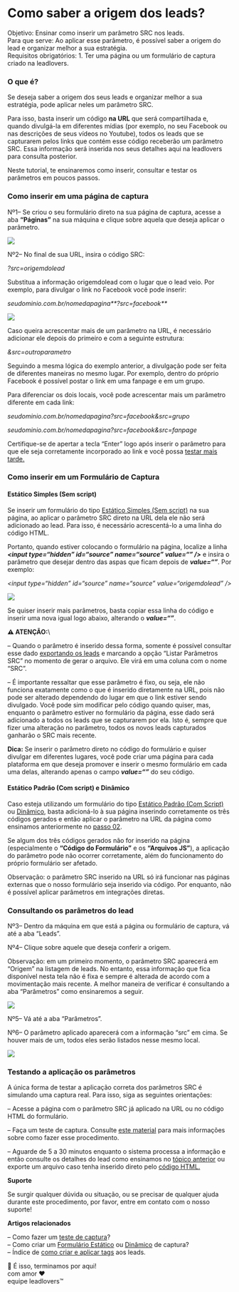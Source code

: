 # Como saber a origem dos leads?

Objetivo: Ensinar como inserir um parâmetro SRC nos leads.\
Para que serve: Ao aplicar esse parâmetro, é possível saber a origem do lead e organizar melhor a sua estratégia.\
Requisitos obrigatórios: 1. Ter uma página ou um formulário de captura criado na leadlovers.

### O que é? <a href="#o-que-e" id="o-que-e"></a>

Se deseja saber a origem dos seus leads e organizar melhor a sua estratégia, pode aplicar neles um parâmetro SRC.&#x20;

Para isso, basta inserir um código **na URL** que será compartilhada e, quando divulgá-la em diferentes mídias (por exemplo, no seu Facebook ou nas descrições de seus vídeos no Youtube), todos os leads que se capturarem pelos links que contém esse código receberão um parâmetro SRC. Essa informação será inserida nos seus detalhes aqui na leadlovers para consulta posterior.&#x20;

Neste tutorial, te ensinaremos como inserir, consultar e testar os parâmetros em poucos passos.

### Como inserir em uma página de captura <a href="#pagina-captura" id="pagina-captura"></a>

Nº1– Se criou o seu formulário direto na sua página de captura, acesse a aba **“Páginas”** na sua máquina e clique sobre aquela que deseja aplicar o parâmetro.

[![](https://legado.leadlovers.site/wp-content/uploads/2016/01/img01-1.png)](https://legado.leadlovers.site/wp-content/uploads/2016/01/img01-1.png)

Nº2– No final de sua URL, insira o código SRC:

_?src=origemdolead_

Substitua a informação origemdolead com o lugar que o lead veio. Por exemplo, para divulgar o link no Facebook você pode inserir:&#x20;

_seudominio.com.br/nomedapagina**?src=facebook**_

[![](https://legado.leadlovers.site/wp-content/uploads/2016/01/img02.png)](https://legado.leadlovers.site/wp-content/uploads/2016/01/img02.png)

Caso queira acrescentar mais de um parâmetro na URL, é necessário adicionar ele depois do primeiro e com a seguinte estrutura:

_\&src=outroparametro_

Seguindo a mesma lógica do exemplo anterior, a divulgação pode ser feita de diferentes maneiras no mesmo lugar. Por exemplo, dentro do próprio Facebook é possível postar o link em uma fanpage e em um grupo.

Para diferenciar os dois locais, você pode acrescentar mais um parâmetro diferente em cada link:

_seudominio.com.br/nomedapagina?src=facebook\&src=grupo_

_seudominio.com.br/nomedapagina?src=facebook\&src=fanpage_

Certifique-se de apertar a tecla “Enter” logo após inserir o parâmetro para que ele seja corretamente incorporado ao link e você possa [testar mais tarde.](broken-reference)&#x20;

### Como inserir em um Formulário de Captura <a href="#formulario-captura" id="formulario-captura"></a>

#### Estático Simples (Sem script)  <a href="#formulario-simples" id="formulario-simples"></a>

Se inserir um formulário do tipo [Estático Simples (Sem script)](https://suporte.love/criar-formulario-estatico/) na sua página, ao aplicar o parâmetro SRC direto na URL dela ele não será adicionado ao lead. Para isso, é necessário acrescentá-lo a uma linha do código HTML. &#x20;

Portanto, quando estiver colocando o formulário na página, localize a linha _**\<input type=“hidden” id=“source” name=“source” value=“” />**_ e insira o parâmetro que desejar dentro das aspas que ficam depois de _**value=“”**_. Por exemplo:

_\<input type=“hidden” id=“source” name=“source” value=“origemdolead” />_

[![](https://legado.leadlovers.site/wp-content/uploads/2016/01/img03-1.png)](https://legado.leadlovers.site/wp-content/uploads/2016/01/img03-1.png)

Se quiser inserir mais parâmetros, basta copiar essa linha do código e inserir uma nova igual logo abaixo, alterando o _**value=“”**_.

**⚠ ATENÇÃO:**\


– Quando o parâmetro é inserido dessa forma, somente é possível consultar esse dado [exportando os leads](https://suporte.love/como-exportar-leads-2/) e marcando a opção “Listar Parâmetros SRC” no momento de gerar o arquivo. Ele virá em uma coluna com o nome “SRC”.

– É importante ressaltar que esse parâmetro é fixo, ou seja, ele não funciona exatamente como o que é inserido diretamente na URL, pois não pode ser alterado dependendo do lugar em que o link estiver sendo divulgado. Você pode sim modificar pelo código quando quiser, mas, enquanto o parâmetro estiver no formulário da página, esse dado será adicionado a todos os leads que se capturarem por ela. Isto é, sempre que fizer uma alteração no parâmetro, todos os novos leads capturados ganharão o SRC mais recente.&#x20;

**Dica:** Se inserir o parâmetro direto no código do formulário e quiser divulgar em diferentes lugares, você pode criar uma página para cada plataforma em que deseja promover e inserir o mesmo formulário em cada uma delas, alterando apenas o campo _**value=“”**_ do seu código.&#x20;

#### Estático Padrão (Com script) e Dinâmico <a href="#formulario-padrao-dinamico" id="formulario-padrao-dinamico"></a>

Caso esteja utilizando um formulário do tipo [Estático Padrão (Com Script)](https://suporte.love/criar-formulario-estatico/) ou [Dinâmico](https://suporte.love/como-criar-campos-dinamicos-e-como-criar-formulario-dinamico/), basta adicioná-lo à sua página inserindo corretamente os três códigos gerados e então aplicar o parâmetro na URL da página como ensinamos anteriormente no [passo 02](broken-reference).

Se algum dos três códigos gerados não for inserido na página (especialmente o **“Código do Formulário”** e os **“Arquivos JS”**), a aplicação do parâmetro pode não ocorrer corretamente, além do funcionamento do próprio formulário ser afetado.

Observação: o parâmetro SRC inserido na URL só irá funcionar nas páginas externas que o nosso formulário seja inserido via código. Por enquanto, não é possível aplicar parâmetros em integrações diretas.

### Consultando os parâmetros do lead <a href="#consultando-parametros" id="consultando-parametros"></a>

Nº3– Dentro da máquina em que está a página ou formulário de captura, vá até a aba “Leads”.

Nº4– Clique sobre aquele que deseja conferir a origem.

Observação: em um primeiro momento, o parâmetro SRC aparecerá em “Origem” na listagem de leads. No entanto, essa informação que fica disponível nesta tela não é fixa e sempre é alterada de acordo com a movimentação mais recente. A melhor maneira de verificar é consultando a aba “Parâmetros” como ensinaremos a seguir.

[![](https://legado.leadlovers.site/wp-content/uploads/2016/01/img04-1.png)](https://legado.leadlovers.site/wp-content/uploads/2016/01/img04-1.png)

Nº5– Vá até a aba “Parâmetros”.

Nº6– O parâmetro aplicado aparecerá com a informação “src” em cima. Se houver mais de um, todos eles serão listados nesse mesmo local.

[![](https://legado.leadlovers.site/wp-content/uploads/2016/01/img05-1.png)](https://legado.leadlovers.site/wp-content/uploads/2016/01/img05-1.png)

### Testando a aplicação os parâmetros <a href="#testando" id="testando"></a>

A única forma de testar a aplicação correta dos parâmetros SRC é simulando uma captura real. Para isso, siga as seguintes orientações:

– Acesse a página com o parâmetro SRC já aplicado na URL ou no código HTML do formulário.

– Faça um teste de captura. Consulte [este material](https://suporte.love/testar-captura/) para mais informações sobre como fazer esse procedimento.

– Aguarde de 5 a 30 minutos enquanto o sistema processa a informação e então consulte os detalhes do lead como ensinamos no [tópico anterior](broken-reference) ou exporte um arquivo caso tenha inserido direto pelo [código HTML.](broken-reference)

**Suporte**

Se surgir qualquer dúvida ou situação, ou se precisar de qualquer ajuda durante este procedimento, por favor, entre em contato com o nosso suporte!

**Artigos relacionados**

– Como fazer um [teste de captura](https://suporte.love/testar-captura/)?\
– Como criar um [Formulário Estático](https://suporte.love/criar-formulario-estatico/) ou [Dinâmico](https://suporte.love/como-criar-campos-dinamicos-e-como-criar-formulario-dinamico/) de captura?\
– Índice de [como criar e aplicar tags](https://suporte.love/como-criar-uma-tag/) aos leads.

🏁 É isso, terminamos por aqui!\
com amor ❤\
equipe leadlovers™
